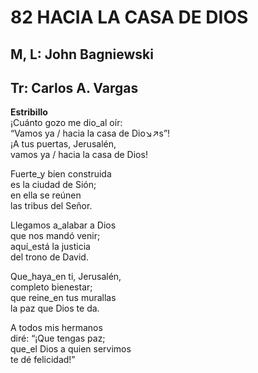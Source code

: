 # 82 HACIA LA CASA DE DIOS

## M, L:  John Bagniewski
## Tr: Carlos A. Vargas

**Estribillo**  
¡Cuánto gozo me dio_al oír:  
“Vamos ya / hacia la casa de Dio↘↗s”!  
¡A tus puertas, Jerusalén,  
vamos ya / hacia la casa de Dios!  

Fuerte_y bien construida  
es la ciudad de Sión;  
en ella se reúnen  
las tribus del Señor.  

Llegamos a_alabar a Dios  
que nos mandó venir;  
aquí_está la justicia  
del trono de David.  

Que_haya_en ti, Jerusalén,  
completo bienestar;  
que reine_en tus murallas  
la paz que Dios te da.  

A todos mis hermanos  
diré: “¡Que tengas paz;  
que_el Dios a quien servimos  
te dé felicidad!”  

